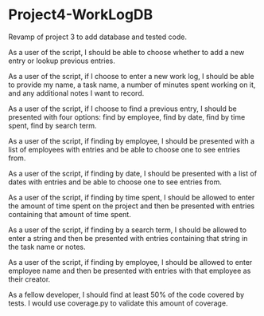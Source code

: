 # Project4-WorkLogDB
Revamp of project 3 to add database and tested code.

As a user of the script, I should be able to choose whether to add a new entry or lookup previous
entries.

As a user of the script, if I choose to enter a new work log, I should be able to provide my name,
a task name, a number of minutes spent working on it, and any additional notes I want to record.

As a user of the script, if I choose to find a previous entry, I should be presented with four 
options: find by employee, find by date, find by time spent, find by search term.

As a user of the script, if finding by employee, I should be presented with a list of employees with
entries and be able to choose one to see entries from.
 
As a user of the script, if finding by date, I should be presented with a list of dates with entries
and be able to choose one to see entries from.
 
As a user of the script, if finding by time spent, I should be allowed to enter the amount of time spent
on the project and then be presented with entries containing that amount of time spent.

As a user of the script, if finding by a search term, I should be allowed to enter a string and then be
presented with entries containing that string in the task name or notes.

As a user of the script, if finding by employee, I should be allowed to enter employee name and then be
presented with entries with that employee as their creator.

As a fellow developer, I should find at least 50% of the code covered by tests. I would use coverage.py
to validate this amount of coverage.
